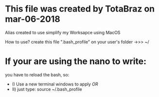 # This file was created by TotaBraz on mar-06-2018

Alias created to use simplify my Worksapce using MacOS

How to use?
create this file ".bash_profile" on your user's folder ->>> ~/

# If your are using the nano to write:
you have to reload the bash, so:
- I) Use a new terminal windows to apply *OR* 
- II) just type: source ~/.bash_profile
